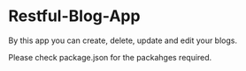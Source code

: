 # Restful-Blog-App
By this app you can create, delete, update and edit your blogs.

Please check package.json for the packahges required.

